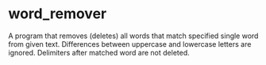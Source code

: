 # word_remover
A program that removes (deletes) all words that match specified single word from given text. Differences between uppercase
and lowercase letters are ignored. Delimiters after matched word are not deleted. 
